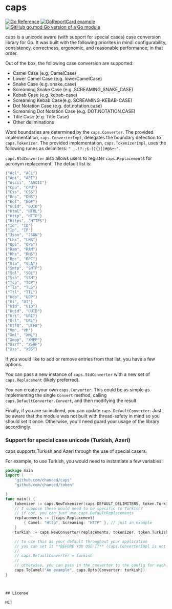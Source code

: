# caps

[![Go Reference](https://pkg.go.dev/badge/github.com/chanced/caps.svg)](https://pkg.go.dev/github.com/chanced/caps)
[![GoReportCard example](https://goreportcard.com/badge/github.com/chanced/caps)](https://goreportcard.com/report/github.com/chanced/caps)
[![GitHub go.mod Go version of a Go module](https://img.shields.io/github/go-mod/go-version/gomods/athens.svg)](https://github.com/chanced/caps)

caps is a unicode aware (with support for special cases) case conversion library
for Go. It was built with the following priorites in mind: configurability,
consistency, correctness, ergonomic, and reasonable performance; in that order.

Out of the box, the following case conversion are supported:

-   Camel Case (e.g. CamelCase)
-   Lower Camel Case (e.g. lowerCamelCase)
-   Snake Case (e.g. snake_case)
-   Screaming Snake Case (e.g. SCREAMING_SNAKE_CASE)
-   Kebab Case (e.g. kebab-case)
-   Screaming Kebab Case(e.g. SCREAMING-KEBAB-CASE)
-   Dot Notation Case (e.g. dot.notation.case)
-   Screaming Dot Notation Case (e.g. DOT.NOTATION.CASE)
-   Title Case (e.g. Title Case)
-   Other deliminations

Word boundaries are determined by the `caps.Converter`. The provided implementation, `caps.ConverterImpl`,
delegates the boundary detection to `caps.Tokenizer`. The provided implementation, `caps.TokenizerImpl`,
uses the following runes as delimiters: `" _.!?:;$-(){}[]#@&+~"`.

`caps.StdConverter` also allows users to register `caps.Replacement`s for acronym replacement. The default list is:

```go
{"Acl", "ACL"}
{"Api", "API"}
{"Ascii", "ASCII"}
{"Cpu", "CPU"}
{"Css", "CSS"}
{"Dns", "DNS"}
{"Eof", "EOF"}
{"Guid", "GUID"}
{"Html", "HTML"}
{"Http", "HTTP"}
{"Https", "HTTPS"}
{"Id", "ID"}
{"Ip", "IP"}
{"Json", "JSON"}
{"Lhs", "LHS"}
{"Qps", "QPS"}
{"Ram", "RAM"}
{"Rhs", "RHS"}
{"Rpc", "RPC"}
{"Sla", "SLA"}
{"Smtp", "SMTP"}
{"Sql", "SQL"}
{"Ssh", "SSH"}
{"Tcp", "TCP"}
{"Tls", "TLS"}
{"Ttl", "TTL"}
{"Udp", "UDP"}
{"Ui", "UI"}
{"Uid", "UID"}
{"Uuid", "UUID"}
{"Uri", "URI"}
{"Url", "URL"}
{"Utf8", "UTF8"}
{"Vm", "VM"}
{"Xml", "XML"}
{"Xmpp", "XMPP"}
{"Xsrf", "XSRF"}
{"Xss", "XSS"}
```

If you would like to add or remove entries from that list, you have a few
options.

You can pass a new instance of `caps.StdConverter` with a new set of
`caps.Replacement` (likely preferred).

You can create your own `caps.Converter`. This could be as simple as
implementing the single `Convert` method, calling `caps.DefaultConverter.Convert`,
and then modifying the result.

Finally, if you are so inclined, you can update `caps.DefaultConverter`. Just be aware that the
module was not built with thread-safety in mind so you should set it once.
Otherwise, you'll need guard your usage of the library accordingly.

### Support for special case unicode (Turkish, Azeri)

caps supports Turkish and Azeri through the use of special casers.

For example, to use Turkish, you would need to instantiate a few variables:

```go
package main
import (
    "github.com/chanced/caps"
    "github.com/chanced/token"

)
func main() {
    tokenizer := caps.NewTokenizer(caps.DEFAULT_DELIMITERS, token.TurkishCaser)
    // I suppose these would need to be specific to Turkish?
    // if not, you can just use caps.DefaultReplacements
    replacements := []caps.Replacement{
        { Camel: "Http", Screaming: "HTTP" }, // just an example
    }
    turkish := caps.NewConverter(replacements, tokenizer, token.TurkishCaser)

    // to use this as your default throughout your application
    // you can set it **BEFORE YOU USE IT** (caps.ConverterImpl is not guarded for thread-safety)
    //
    // caps.DefaultConverter = turkish
    //
    // otherwise, you can pass in the converter to the config for each call:
    caps.ToCamel("An example", caps.Opts{Converter: turkish})
}



## License

MIT
```
